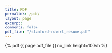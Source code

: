 ```yaml
---
title: PDF
permalink: /pdf/
layout: page
excerpt: 
comments: false
pdf_file: "/stanford-robert_resume.pdf"
---
```

<div id="Resume">{% pdf {{ page.pdf_file }} no_link height=100vh %}</div>
